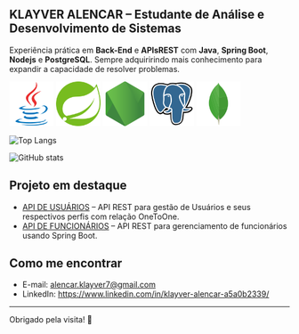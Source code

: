 ## **KLAYVER ALENCAR – Estudante de Análise e Desenvolvimento de Sistemas**

Experiência prática em **Back-End** e **APIsREST** com **Java**, **Spring Boot**, **Nodejs** e **PostgreSQL**. Sempre  adquiririndo mais conhecimento para expandir a capacidade de resolver problemas. 


<p align="left">
    <img src="https://raw.githubusercontent.com/devicons/devicon/master/icons/java/java-original.svg" width="80" height="80"/>
    <img src="https://raw.githubusercontent.com/devicons/devicon/master/icons/spring/spring-original.svg" width="80" height="80"/>
    <img src="https://raw.githubusercontent.com/devicons/devicon/master/icons/nodejs/nodejs-original.svg" width="80" height="80"/>
    <img src="https://raw.githubusercontent.com/devicons/devicon/master/icons/postgresql/postgresql-original.svg" width="80" height="80"/>
    <img src="https://raw.githubusercontent.com/devicons/devicon/master/icons/mongodb/mongodb-original.svg" width="80" height="80"/>
</p>


![Top Langs](https://github-readme-stats.vercel.app/api/top-langs/?username=klayveralencar777&layout=compact&theme=tokyonight)

![GitHub stats](https://github-readme-stats.vercel.app/api?username=klayveralencar777&show_icons=true&theme=tokyonight)


## Projeto em destaque

- [API DE USUÁRIOS](https://github.com/klayveralencar777/usuario-perfil-api) – API REST para gestão de Usuários e seus respectivos perfis com relação OneToOne.
- [API DE FUNCIONÁRIOS](https://github.com/klayveralencar777/FULL-API-funcionarios) – API REST para gerenciamento de funcionários usando Spring Boot.





## Como me encontrar

- E-mail: alencar.klayver7@gmail.com  
- LinkedIn: https://www.linkedin.com/in/klayver-alencar-a5a0b2339/

---

Obrigado pela visita! 🚀
